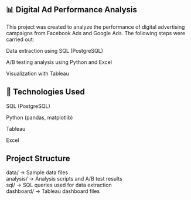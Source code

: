 ## 📊  Digital Ad Performance Analysis
This project was created to analyze the performance of digital advertising campaigns from Facebook Ads and Google Ads. The following steps were carried out:

Data extraction using SQL (PostgreSQL)

A/B testing analysis using Python and Excel

Visualization with Tableau

## 🚀  Technologies Used
SQL (PostgreSQL)

Python (pandas, matplotlib)

Tableau

Excel


## Project Structure
data/         → Sample data files  
analysis/     → Analysis scripts and A/B test results  
sql/          → SQL queries used for data extraction  
dashboard/    → Tableau dashboard files  


